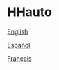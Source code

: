 # HHauto

[English](https://github.com/Roukys/HHauto/wiki/English)

[Español](https://github.com/Roukys/HHauto/wiki/Espa%C3%B1ol)

[Français](https://github.com/Roukys/HHauto/wiki/Fran%C3%A7ais)

